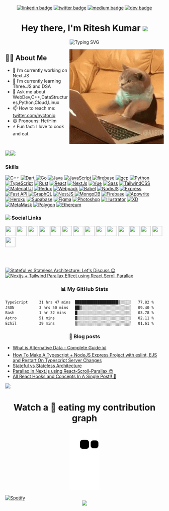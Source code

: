 <div align="center">
  
<!-- <img href="https://www.linkedin.com/in/nyctonio" src="https://img.shields.io/badge/Ritesh_Kumar-30302f?style=flat&logo=linkedin"/> -->
  
[![linkedin badge](https://img.shields.io/badge/Ritesh_Kumar-30302f?style=flat&logo=linkedin)](https://www.linkedin.com/in/nyctonio)
[![twitter badge](https://img.shields.io/badge/@nyctonio-30302f?style=flat&logo=twitter)](https://twitter.com/nyctonio)
[![medium badge](https://img.shields.io/badge/Ritesh_Kumar-30302f?style=flat&logo=medium)](https://medium.com/@nyctonio)
[![dev badge](https://img.shields.io/badge/Ritesh_Kumar-30302f?style=flat&logo=dev.to)](https://dev.to/nyctonio)

<h1>Hey there, I'm Ritesh Kumar <img src="https://emojis.slackmojis.com/emojis/images/1531849430/4246/blob-sunglasses.gif?1531849430" width="40"/></h1>

![Typing SVG](https://readme-typing-svg.herokuapp.com?font=Robot-Bold&size=30&color=fff&center=true&vCenter=true&width=900&height=110&lines=Passionate+Developer;Competetive+Programmer;Freelancer;CSE+Sophomore)
  
</div>

<img align="right" src="./codingcat.gif"/>

## 🙋‍♂️ About Me
- 🔭 I’m currently working on Next.JS
- 🌱 I’m currently learning Three.JS and DSA
- 💬 Ask me about WebDev,C++,DataStructures,Python,Cloud,Linux
- 📫 How to reach me: <a href="https://twitter.com/nyctonio">twitter.com/nyctonio</a>
- 😄 Pronouns: He/Him
- ⚡ Fun fact: I love to cook and eat.


<br/>

<a href="https://www.twitter.com/nyctonio" target="_blank" rel="noreferrer"><img
src="https://img.shields.io/twitter/follow/nyctonio?logo=twitter&style=for-the-badge&color=0891b2&labelColor=1c1917"
/></a><a href="https://www.twitch.tv/nyctonio" target="_blank" rel="noreferrer"><img
src="https://img.shields.io/twitch/status/nyctonio?logo=twitchsx&style=for-the-badge&color=0891b2&labelColor=1c1917&label=TWITCH+STATUS" /></a>
### Skills

<p align="left">
<a href="https://docs.microsoft.com/en-us/cpp/?view=msvc-170" target="_blank" rel="noreferrer"><img src="https://raw.githubusercontent.com/danielcranney/readme-generator/main/public/icons/skills/cplusplus-colored.svg" width="36" height="36" alt="C++" /></a>
<a href="https://dart.dev/" target="_blank" rel="noreferrer"><img src="https://raw.githubusercontent.com/danielcranney/readme-generator/main/public/icons/skills/dart-colored.svg" width="36" height="36" alt="Dart" /></a>
<a href="https://go.dev/doc/" target="_blank" rel="noreferrer"><img src="https://raw.githubusercontent.com/danielcranney/readme-generator/main/public/icons/skills/go-colored.svg" width="36" height="36" alt="Go" /></a>
<a href="https://www.oracle.com/java/" target="_blank" rel="noreferrer"><img src="https://raw.githubusercontent.com/danielcranney/readme-generator/main/public/icons/skills/java-colored.svg" width="36" height="36" alt="Java" /></a>
<a href="https://developer.mozilla.org/en-US/docs/Web/JavaScript" target="_blank" rel="noreferrer"><img src="https://raw.githubusercontent.com/danielcranney/readme-generator/main/public/icons/skills/javascript-colored.svg" width="36" height="36" alt="JavaScript" /></a>
<a href="https://firebase.google.com/" target="_blank"> <img src="https://www.vectorlogo.zone/logos/firebase/firebase-icon.svg" alt="firebase" width="40" height="40"/> </a> <a href="https://cloud.google.com" target="_blank"> <img src="https://www.vectorlogo.zone/logos/google_cloud/google_cloud-icon.svg" alt="gcp" width="40" height="40"/> </a>
<a href="https://www.python.org/" target="_blank" rel="noreferrer"><img src="https://raw.githubusercontent.com/danielcranney/readme-generator/main/public/icons/skills/python-colored.svg" width="36" height="36" alt="Python" /></a>
<a href="https://www.typescriptlang.org/" target="_blank" rel="noreferrer"><img src="https://raw.githubusercontent.com/danielcranney/readme-generator/main/public/icons/skills/typescript-colored.svg" width="36" height="36" alt="TypeScript" /></a>
<a href="https://www.rust-lang.org/" target="_blank" rel="noreferrer"><img src="https://raw.githubusercontent.com/danielcranney/readme-generator/main/public/icons/skills/rust-colored-dark.svg" width="36" height="36" alt="Rust" /></a>
<a href="https://reactjs.org/" target="_blank" rel="noreferrer"><img src="https://raw.githubusercontent.com/danielcranney/readme-generator/main/public/icons/skills/react-colored.svg" width="36" height="36" alt="React" /></a>
<a href="https://nextjs.org/docs" target="_blank" rel="noreferrer"><img src="https://raw.githubusercontent.com/danielcranney/readme-generator/main/public/icons/skills/nextjs-colored-dark.svg" width="36" height="36" alt="NextJs" /></a>
<a href="https://vuejs.org/" target="_blank" rel="noreferrer"><img src="https://raw.githubusercontent.com/danielcranney/readme-generator/main/public/icons/skills/vuejs-colored.svg" width="36" height="36" alt="Vue" /></a>
<a href="https://sass-lang.com/" target="_blank" rel="noreferrer"><img src="https://raw.githubusercontent.com/danielcranney/readme-generator/main/public/icons/skills/sass-colored.svg" width="36" height="36" alt="Sass" /></a>
<a href="https://tailwindcss.com/" target="_blank" rel="noreferrer"><img src="https://raw.githubusercontent.com/danielcranney/readme-generator/main/public/icons/skills/tailwindcss-colored.svg" width="36" height="36" alt="TailwindCSS" /></a>
<a href="https://mui.com/" target="_blank" rel="noreferrer"><img src="https://raw.githubusercontent.com/danielcranney/readme-generator/main/public/icons/skills/materialui-colored.svg" width="36" height="36" alt="Material UI" /></a>
<a href="https://redux.js.org/" target="_blank" rel="noreferrer"><img src="https://raw.githubusercontent.com/danielcranney/readme-generator/main/public/icons/skills/redux-colored.svg" width="36" height="36" alt="Redux" /></a>
<a href="https://webpack.js.org/" target="_blank" rel="noreferrer"><img src="https://raw.githubusercontent.com/danielcranney/readme-generator/main/public/icons/skills/webpack-colored.svg" width="36" height="36" alt="Webpack" /></a>
<a href="https://babeljs.io/" target="_blank" rel="noreferrer"><img src="https://raw.githubusercontent.com/danielcranney/readme-generator/main/public/icons/skills/babel-colored-dark.svg" width="36" height="36" alt="Babel" /></a>
<a href="https://nodejs.org/en/" target="_blank" rel="noreferrer"><img src="https://raw.githubusercontent.com/danielcranney/readme-generator/main/public/icons/skills/nodejs-colored.svg" width="36" height="36" alt="NodeJS" /></a>
<a href="https://expressjs.com/" target="_blank" rel="noreferrer"><img src="https://raw.githubusercontent.com/danielcranney/readme-generator/main/public/icons/skills/express-colored-dark.svg" width="36" height="36" alt="Express" /></a>
<a href="https://fastapi.tiangolo.com/" target="_blank" rel="noreferrer"><img src="https://raw.githubusercontent.com/danielcranney/readme-generator/main/public/icons/skills/fastapi-colored.svg" width="36" height="36" alt="Fast API" /></a>
<a href="https://graphql.org/" target="_blank" rel="noreferrer"><img src="https://raw.githubusercontent.com/danielcranney/readme-generator/main/public/icons/skills/graphql-colored.svg" width="36" height="36" alt="GraphQL" /></a>
<a href="https://docs.nestjs.com/" target="_blank" rel="noreferrer"><img src="https://raw.githubusercontent.com/danielcranney/readme-generator/main/public/icons/skills/nestjs-colored.svg" width="36" height="36" alt="NestJS" /></a>
<a href="https://www.mongodb.com/" target="_blank" rel="noreferrer"><img src="https://raw.githubusercontent.com/danielcranney/readme-generator/main/public/icons/skills/mongodb-colored.svg" width="36" height="36" alt="MongoDB" /></a>
<a href="https://firebase.google.com/" target="_blank" rel="noreferrer"><img src="https://raw.githubusercontent.com/danielcranney/readme-generator/main/public/icons/skills/firebase-colored.svg" width="36" height="36" alt="Firebase" /></a>
<a href="https://appwrite.io/" target="_blank" rel="noreferrer"><img src="https://raw.githubusercontent.com/danielcranney/readme-generator/main/public/icons/skills/appwrite-colored-dark.svg" width="36" height="36" alt="Appwrite" /></a>
<a href="https://www.heroku.com/" target="_blank" rel="noreferrer"><img src="https://raw.githubusercontent.com/danielcranney/readme-generator/main/public/icons/skills/heroku-colored.svg" width="36" height="36" alt="Heroku" /></a>
<a href="https://supabase.io/" target="_blank" rel="noreferrer"><img src="https://raw.githubusercontent.com/danielcranney/readme-generator/main/public/icons/skills/supabase-colored.svg" width="36" height="36" alt="Supabase" /></a>
<a href="https://www.figma.com/" target="_blank" rel="noreferrer"><img src="https://raw.githubusercontent.com/danielcranney/readme-generator/main/public/icons/skills/figma-colored.svg" width="36" height="36" alt="Figma" /></a>
<a href="https://www.adobe.com/uk/products/photoshop.html" target="_blank" rel="noreferrer"><img src="https://raw.githubusercontent.com/danielcranney/readme-generator/main/public/icons/skills/photoshop-colored.svg" width="36" height="36" alt="Photoshop" /></a>
<a href="adobe.com/uk/products/illustrator.html" target="_blank" rel="noreferrer"><img src="https://raw.githubusercontent.com/danielcranney/readme-generator/main/public/icons/skills/illustrator-colored.svg" width="36" height="36" alt="Illustrator" /></a>
<a href="https://www.adobe.com/uk/products/xd.html" target="_blank" rel="noreferrer"><img src="https://raw.githubusercontent.com/danielcranney/readme-generator/main/public/icons/skills/xd-colored.svg" width="36" height="36" alt="XD" /></a>
<a href="https://metamask.io/" target="_blank" rel="noreferrer"><img src="https://raw.githubusercontent.com/danielcranney/readme-generator/main/public/icons/skills/metamask-colored.svg" width="36" height="36" alt="MetaMask" /></a>
<a href="https://polygon.technology/" target="_blank" rel="noreferrer"><img src="https://raw.githubusercontent.com/danielcranney/readme-generator/main/public/icons/skills/polygon-colored.svg" width="36" height="36" alt="Polygon" /></a>
<a href="https://ethereum.org/en/" target="_blank" rel="noreferrer"><img src="https://raw.githubusercontent.com/danielcranney/readme-generator/main/public/icons/skills/ethereum-colored.svg" width="36" height="36" alt="Ethereum" /></a>
</p>

### <img height="40" src="https://raw.githubusercontent.com/innng/innng/master/assets/kyubey.gif"/> Social Links

<p align="left"> <a href="https://www.behance.com/nyctonio" target="_blank" rel="noreferrer"><img src="https://raw.githubusercontent.com/danielcranney/readme-generator/main/public/icons/socials/behance.svg" width="32" height="32" /></a> <a href="https://www.codepen.io/nyctonio" target="_blank" rel="noreferrer"><img src="https://raw.githubusercontent.com/danielcranney/readme-generator/main/public/icons/socials/codepen-dark.svg" width="32" height="32" /></a> <a href="https://codesandbox.io/u/nyctonio" target="_blank" rel="noreferrer"><img src="https://raw.githubusercontent.com/danielcranney/readme-generator/main/public/icons/socials/codesandbox-dark.svg" width="32" height="32" /></a> <a href="https://www.dev.to/nyctonio" target="_blank" rel="noreferrer"><img src="https://raw.githubusercontent.com/danielcranney/readme-generator/main/public/icons/socials/devdotto-dark.svg" width="32" height="32" /></a> <a href="https://www.dribbble.com/nyctonio" target="_blank" rel="noreferrer"><img src="https://raw.githubusercontent.com/danielcranney/readme-generator/main/public/icons/socials/dribbble.svg" width="32" height="32" /></a>  <a href="https://www.github.com/nyctonio" target="_blank" rel="noreferrer"><img src="https://raw.githubusercontent.com/danielcranney/readme-generator/main/public/icons/socials/github-dark.svg" width="32" height="32" /></a> <a href="https://nyctonio.hashnode.dev" target="_blank" rel="noreferrer"><img src="https://raw.githubusercontent.com/danielcranney/readme-generator/main/public/icons/socials/hashnode.svg" width="32" height="32" /></a> <a href="http://www.instagram.com/ritesh.nio" target="_blank" rel="noreferrer"><img src="https://raw.githubusercontent.com/danielcranney/readme-generator/main/public/icons/socials/instagram.svg" width="32" height="32" /></a> <a href="https://www.linkedin.com/in/nyctonio" target="_blank" rel="noreferrer"><img src="https://raw.githubusercontent.com/danielcranney/readme-generator/main/public/icons/socials/linkedin.svg" width="32" height="32" /></a> <a href="https://www.polywork.com/nyctonio" target="_blank" rel="noreferrer"><img src="https://raw.githubusercontent.com/danielcranney/readme-generator/main/public/icons/socials/polywork.svg" width="32" height="32" /></a> <a href="http://www.medium.com/nyctonio" target="_blank" rel="noreferrer"><img src="https://raw.githubusercontent.com/danielcranney/readme-generator/main/public/icons/socials/medium-dark.svg" width="32" height="32" /></a> <a href="https://www.stackoverflow.com/users/nyctonio" target="_blank" rel="noreferrer"><img src="https://raw.githubusercontent.com/danielcranney/readme-generator/main/public/icons/socials/stackoverflow.svg" width="32" height="32" /></a> <a href="https://www.twitter.com/nyctonio" target="_blank" rel="noreferrer"><img src="https://raw.githubusercontent.com/danielcranney/readme-generator/main/public/icons/socials/twitter.svg" width="32" height="32" /></a> <a href="https://www.youtube.com/@riteshkr" target="_blank" rel="noreferrer"><img src="https://raw.githubusercontent.com/danielcranney/readme-generator/main/public/icons/socials/youtube.svg" width="32" height="32" /></a> <a href="https://www.twitch.tv/nyctonio" target="_blank" rel="noreferrer"><img src="https://raw.githubusercontent.com/danielcranney/readme-generator/main/public/icons/socials/twitch.svg" width="32" height="32" /></a></p>


<br>
<br>

<!-- BEGIN YOUTUBE-CARDS -->
[![Stateful vs Stateless Architecture: Let's Discuss 😌](https://ytcards.demolab.com/?id=3XQnymcbjds&title=Stateful+vs+Stateless+Architecture%3A+Let%27s+Discuss+%F0%9F%98%8C&lang=en&timestamp=1655671795&background_color=%230d1117&title_color=%23ffffff&stats_color=%23dedede&max_title_lines=1&width=250&border_radius=5 "Stateful vs Stateless Architecture: Let's Discuss 😌")](https://www.youtube.com/watch?v=3XQnymcbjds)
[![Nextjs + Tailwind Parallax Effect using React Scroll Parallax](https://ytcards.demolab.com/?id=vPhdhA3lZVs&title=Nextjs+%2B+Tailwind+Parallax+Effect+using+React+Scroll+Parallax&lang=en&timestamp=1654638618&background_color=%230d1117&title_color=%23ffffff&stats_color=%23dedede&max_title_lines=1&width=250&border_radius=5 "Nextjs + Tailwind Parallax Effect using React Scroll Parallax")](https://www.youtube.com/watch?v=vPhdhA3lZVs)
<!-- END YOUTUBE-CARDS -->

<h3 align="center">📊 My GitHub Stats</h3>
<!-- <p align="center"> -->
 
<!--START_SECTION:waka-->

```txt
TypeScript     31 hrs 47 mins  ███████████████████▒░░░░░   77.82 %
JSON           3 hrs 50 mins   ██▒░░░░░░░░░░░░░░░░░░░░░░   09.40 %
Bash           1 hr 32 mins    █░░░░░░░░░░░░░░░░░░░░░░░░   03.78 %
Astro          51 mins         ▓░░░░░░░░░░░░░░░░░░░░░░░░   02.11 %
Ezhil          39 mins         ▒░░░░░░░░░░░░░░░░░░░░░░░░   01.61 %
```

<!--END_SECTION:waka-->
<h3 align="center">📕 Blog posts</h3>

<!-- BLOG-POST-LIST:START -->
- [What is Alternative Data - Complete Guide 📊](https://dev.to/nyctonio/what-is-alternative-data-complete-guide-2ln7)
- [How To Make A Typescript + NodeJS Express Project with eslint, EJS and Restart On Typescript Server Changes](https://dev.to/nyctonio/how-to-make-a-typescript-nodejs-express-project-with-eslint-ejs-and-nodemon-hot-reload-4e0b)
- [Stateful vs Stateless Architecture](https://dev.to/nyctonio/stateful-vs-stateless-architecture-1ao2)
- [Parallax In Next.js using React-Scroll-Parallax 😉](https://dev.to/nyctonio/parallax-in-nextjs-using-react-scroll-parallax-2110)
- [All React Hooks and Concepts In A Single Post!! 🤗](https://dev.to/nyctonio/all-react-hooks-and-concepts-in-a-single-post-1daf)
<!-- BLOG-POST-LIST:END -->
  
<!--   <img height="180em" src="https://github-readme-stats.vercel.app/api?username=nyctonio&theme=tokyonight&show_icons=true&hide_border=true&count_private=true" alt="Ritesh Kumars :: Profile Stats" />
  <img height="180em" src="https://github-readme-stats.vercel.app/api/top-langs/?username=nyctonio&langs_count=8&theme=tokyonight&layout=compact&hide_border=true" alt="Ritesh Kumars :: Top Langs" />
<img src="https://github-readme-streak-stats.herokuapp.com?user=nyctonio&theme=tokyonight" width="700"> -->
<!-- </p> -->
 
![](https://activity-graph.herokuapp.com/graph?username=nyctonio&theme=github)
<h1 align = 'Center'>Watch a 🐍 eating my contribution graph</h1>
<p align="center">
  <img src="https://github.com/nyctonio/nyctonio/blob/output/github-contribution-grid-snake.svg" alt="snake"></center>
  
</p>
<!-- ![Github stats](https://github-readme-stats.vercel.app/api?username=nyctonio)
 -->

 <a href="https://open.spotify.com/user/31j3he3stsqzsbk47sqq6vuonxvu"/>
    <img src="https://spotify-recently-played-readme.vercel.app/api?user=31j3he3stsqzsbk47sqq6vuonxvu&count=1&width=1000" alt="Spotify"/>
 </a>

</br>
<div align="center">
<img src="https://github-profile-trophy.vercel.app/?username=nyctonio&theme=nord&no-frame=true&margin-w=10&column=7" />
</div>
